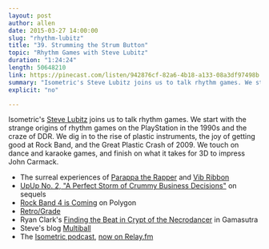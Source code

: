 ```yaml
---
layout: post
author: allen
date: 2015-03-27 14:00:00
slug: "rhythm-lubitz"
title: "39. Strumming the Strum Button"
topic: "Rhythm Games with Steve Lubitz"
duration: "1:24:24"
length: 50648210
link: https://pinecast.com/listen/942876cf-82a6-4b18-a133-08a3df97498b.mp3?source=rss&amp;aid=a373a486-7c58-4369-ad6a-7d2dce405b70.mp3
summary: "Isometric's Steve Lubitz joins us to talk rhythm games. We start with the strange origins of rhythm games on the PlayStation in the 1990s and the craze of DDR. We dig in to the rise of plastic instruments, the joy of getting good at Rock Band, and the Great Plastic Crash of 2009. We touch on dance and karaoke games, and finish on what it takes for 3D to impress John Carmack."
explicit: "no"

---
```

Isometric's [Steve Lubitz](https://twitter.com/wickedgood) joins us to talk rhythm games. We start with the strange origins of rhythm games on the PlayStation in the 1990s and the craze of DDR. We dig in to the rise of plastic instruments, the joy of getting good at Rock Band, and the Great Plastic Crash of 2009. We touch on dance and karaoke games, and finish on what it takes for 3D to impress John Carmack.

- The surreal experiences of [Parappa the Rapper](https://www.youtube.com/watch?v=F5Pm7BL-hyo) and [Vib Ribbon](https://www.youtube.com/watch?v=EbHO1ZYhtLk)
- [UpUp No. 2, "A Perfect Storm of Crummy Business Decisions"](http://www.upup.fm/show/a-perfect-storm/) on sequels
- [Rock Band 4 is Coming](http://www.polygon.com/features/2015/3/5/8130935/rock-band-4-harmonix-ps4-xbox-one) on Polygon
- [Retro/Grade](http://www.retrogradegame.com/)
- Ryan Clark's [Finding the Beat in Crypt of the Necrodancer](http://www.gamasutra.com/view/news/225547/Game_Design_Deep_Dive_Finding_the_beat_in_Crypt_of_the_NecroDancer.php) in Gamasutra
- Steve's blog [Multiball](http://www.multiball.net/)
- The [Isometric podcast](https://twitter.com/Isometricshow), [now on Relay.fm](http://www.extras.relay.fm/blog/2015/3/19/welcome-isometric)
